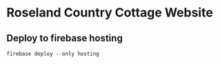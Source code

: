 # Roseland Country Cottage Website

## Deploy to firebase hosting

`firebase deploy --only hosting`
